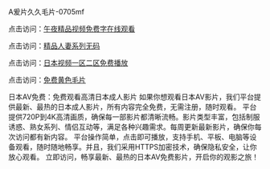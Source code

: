 A爰片久久毛片-0705mf

点击访问：<a href="https://fdhf-454.pages.dev/">午夜精品视频免费字在线观看</a>

点击访问：<a href="https://bered.pages.dev/">精品人妻系列无码</a>

点击访问：<a href="https://rtj-3zo.pages.dev/">日本视频一区二区免费播放</a>

点击访问：<a href="https://vassv.pages.dev/">免费黄色毛片</a>

日本AV免费：免费观看高清日本成人影片
如果你想观看日本AV影片，我们平台提供最新、最热的日本成人影片，所有内容完全免费，无需注册，随时观看。
平台提供720P到4K高清画质，确保每一部影片都清晰流畅。影片类型丰富，包括制服诱惑、熟女系列、情侣互动等，满足各种兴趣需求。每周更新最新影片，确保你每次访问都有新内容。
平台操作简单，点击即可播放，支持手机、平板、电脑等设备观看，随时随地畅享。并且，我们采用HTTPS加密技术，确保隐私安全，让你放心观看。
立即访问，畅享最新、最热的日本AV免费影片，开启你的观影之旅！

<span style="display:none;">[Canonical link](https://github.com/cv20250705/cv8 ）</span>


